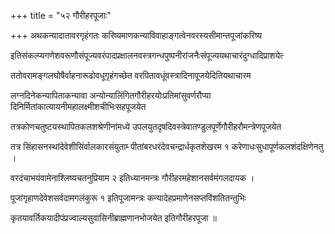 +++
title = "५२ गौरीहरपूजाः"

+++
अथकन्यादातावरगृहंगतः करिष्यमाणकन्याविवाहाङ्‌गत्वेनवरस्यसीमान्तपूजांकरिष्य

इतिसंकल्प्यगणेशवरूणौसंपूज्यवरंपादप्रक्षालनवस्त्रगन्धपुष्पनीरांजनैःसंपूज्ययथाचारंदुग्धादिप्राशयेत्‍

ततोवरामङ्गलघोषैर्वाहनारूढोवधूगृहंगच्छेत वरपितावधूंवस्त्रादिनापूजयेदितियथाचारम

लग्नदिनेकन्यापिताकन्यावा अन्योन्यालिंगितगौरीहरयोःप्रतिमांसुवर्णरौप्या दिनिर्मितांकात्यायनीमहालक्ष्मीशचीभिःसहपूजयेत

तत्रकोणचतुष्टयस्थापितकलशश्रेणीनांमध्ये उपलयुतदृषदिवस्त्रेवातण्डुलपूर्णेगौरीहरौमन्त्रेणपूजयेत

तत्र सिंहासनस्थांदेवेशीसिंर्वालकारसंयुताम्‍ पीतांबरधरंदेवचन्द्रार्धकृतशेखरम १ करेणाधःसुधापूर्णकलशंदक्षिणेनतु ।

वरदंचाभयंवामेनाश्लिष्यचतनुप्रियाम २ इतिध्यानमन्त्रः गौरीहरमहेशानसर्वमंगलदायक ।

पूजांगृहाणदेवेशसर्वदामगलंकुरू १ इतिपूजामन्त्रः कन्यादेहप्रमाणेनसप्तविंशतितन्तुभिः

कृतयावर्तिकयादीपंप्रज्वाल्यसुवासिनीब्राह्मणानभोजयेत इतिगौरीहरपूजा ॥
